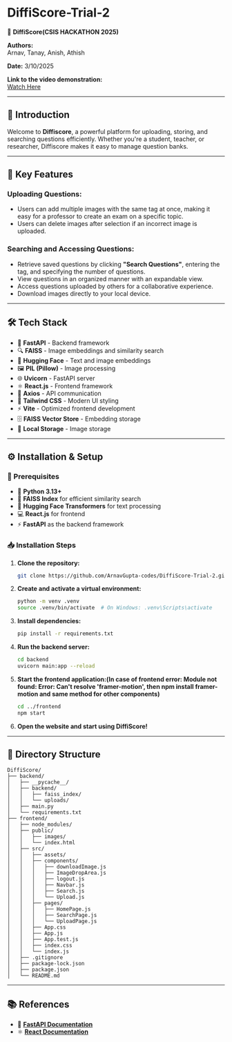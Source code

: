 # DiffiScore-Trial-2

🚀 **DiffiScore(CSIS HACKATHON 2025)**

**Authors:**  
Arnav, Tanay, Anish, Athish  

**Date:** 3/10/2025  

**Link to the video demonstration:**  
[Watch Here](https://drive.google.com/file/d/1hWx_WvTkvIpeKIa7PS-7jWUYRLmyi13n/view?usp=drive_link)

---

## 📝 Introduction
Welcome to **Diffiscore**, a powerful platform for uploading, storing, and searching questions efficiently. Whether you're a student, teacher, or researcher, Diffiscore makes it easy to manage question banks.

---

## 🌟 Key Features

### **Uploading Questions:**
- Users can add multiple images with the same tag at once, making it easy for a professor to create an exam on a specific topic.
- Users can delete images after selection if an incorrect image is uploaded.

### **Searching and Accessing Questions:**
- Retrieve saved questions by clicking **"Search Questions"**, entering the tag, and specifying the number of questions.
- View questions in an organized manner with an expandable view.
- Access questions uploaded by others for a collaborative experience.
- Download images directly to your local device.

---

## 🛠️ Tech Stack

- 🚀 **FastAPI** - Backend framework
- 🔍 **FAISS** - Image embeddings and similarity search
- 🤗 **Hugging Face** - Text and image embeddings
- 🖼️ **PIL (Pillow)** - Image processing
- 🌐 **Uvicorn** - FastAPI server
- ⚛️ **React.js** - Frontend framework
- 📡 **Axios** - API communication
- 🎨 **Tailwind CSS** - Modern UI styling
- ⚡ **Vite** - Optimized frontend development
- 🗄️ **FAISS Vector Store** - Embedding storage
- 💾 **Local Storage** - Image storage

---

## ⚙️ Installation & Setup

### 📌 Prerequisites
- 🐍 **Python 3.13+**
- 📂 **FAISS Index** for efficient similarity search
- 🤗 **Hugging Face Transformers** for text processing
- 💻 **React.js** for frontend
- ⚡ **FastAPI** as the backend framework

### 📥 Installation Steps

1. **Clone the repository:**
   ```bash
   git clone https://github.com/ArnavGupta-codes/DiffiScore-Trial-2.git
   ```
2. **Create and activate a virtual environment:**
   ```bash
   python -m venv .venv
   source .venv/bin/activate  # On Windows: .venv\Scripts\activate
   ```
3. **Install dependencies:**
   ```bash
   pip install -r requirements.txt
   ```
4. **Run the backend server:**
   ```bash
   cd backend
   uvicorn main:app --reload
   ```
5. **Start the frontend application:(In case of frontend error: Module not found: Error: Can't resolve 'framer-motion', then npm install framer-motion and same method for other components)**
   ```bash
   cd ../frontend
   npm start
   ```
6. **Open the website and start using DiffiScore!**

---

## 📂 Directory Structure

```
DiffiScore/
├── backend/
│   ├── __pycache__/
│   ├── backend/
│   │   ├── faiss_index/
│   │   └── uploads/
│   ├── main.py
│   └── requirements.txt
├── frontend/
│   ├── node_modules/
│   ├── public/
│   │   ├── images/
│   │   └── index.html
│   ├── src/
│   │   ├── assets/
│   │   ├── components/
│   │   │   ├── downloadImage.js
│   │   │   ├── ImageDropArea.js
│   │   │   ├── logout.js
│   │   │   ├── Navbar.js
│   │   │   ├── Search.js
│   │   │   └── Upload.js
│   │   ├── pages/
│   │   │   ├── HomePage.js
│   │   │   ├── SearchPage.js
│   │   │   └── UploadPage.js
│   │   ├── App.css
│   │   ├── App.js
│   │   ├── App.test.js
│   │   ├── index.css
│   │   └── index.js
│   ├── .gitignore
│   ├── package-lock.json
│   ├── package.json
│   └── README.md
```

---

## 📚 References

- 📘 **[FastAPI Documentation](https://fastapi.tiangolo.com/)**
- ⚛️ **[React Documentation](https://react.dev/learn)**

